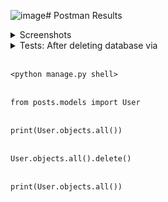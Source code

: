 ![image](https://github.com/user-attachments/assets/9717abe2-a466-4d5a-8399-248d578ad814)# Postman Results
<details><summary> Screenshots </summary>
<br>
  Users
![image](https://github.com/user-attachments/assets/5845228e-b8d8-4185-bb66-5d716d596cc8)
<br>
When trying no username and email fields.
![image](https://github.com/user-attachments/assets/cfd878a5-6278-45c1-8bf3-a34e87a26388)

![image](https://github.com/user-attachments/assets/ca1ad09b-4062-438b-83f9-70ef0eba54da)

<br>
When username and email fields are present.

![image](https://github.com/user-attachments/assets/a5b42046-2ede-410d-ab1d-57f9d4266505)


<br> Posts

![image](https://github.com/user-attachments/assets/3b58cbc6-49af-403f-89aa-aae8fcadeae3)

<br> 

![image](https://github.com/user-attachments/assets/1c97e9fa-845c-48c1-8767-092b2b6f1171)

<br> 

![image](https://github.com/user-attachments/assets/f8b8967c-4c0f-4568-b315-6eaabd0d2a72)

<br> 
Response when the server is not run.
<br> 

![image](https://github.com/user-attachments/assets/954d2a2f-4067-4fd9-aa7d-4cb083f6b8ff)




</details>

<details><summary>
  Tests: After deleting database via 
  
  <br> ```<python manage.py shell>```
    
  <br>  ```from posts.models import User```
    
  <br>  ```print(User.objects.all())```
    
  <br> ```User.objects.all().delete()```
    
  <br>  ```print(User.objects.all())```
  
</summary>

![image](https://github.com/user-attachments/assets/51541ac1-3513-43a6-98ac-629dd3fcf1c8)

![image](https://github.com/user-attachments/assets/def2c763-eccb-4132-aa7a-78669915fd54)

![image](https://github.com/user-attachments/assets/99ca31e3-399c-4835-b7a8-5a31d193b9f3)

![image](https://github.com/user-attachments/assets/c8d917c6-e509-40cb-884a-92216cb5c574)

<details><summary> Solution </summary>
Just added a slash!
  ![image](https://github.com/user-attachments/assets/8609ba40-fa88-4c3e-9433-737cda6a7057)
![image](https://github.com/user-attachments/assets/4fc39ad8-fb24-4727-ad77-db6a37d60d14)

</details>
</details>
